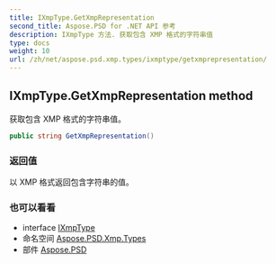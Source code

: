 ```yaml
---
title: IXmpType.GetXmpRepresentation
second_title: Aspose.PSD for .NET API 参考
description: IXmpType 方法. 获取包含 XMP 格式的字符串值
type: docs
weight: 10
url: /zh/net/aspose.psd.xmp.types/ixmptype/getxmprepresentation/
---
```

## IXmpType.GetXmpRepresentation method

获取包含 XMP 格式的字符串值。

```csharp
public string GetXmpRepresentation()
```

### 返回值

以 XMP 格式返回包含字符串的值。

### 也可以看看

* interface [IXmpType](../)
* 命名空间 [Aspose.PSD.Xmp.Types](../../ixmptype/)
* 部件 [Aspose.PSD](../../../)


